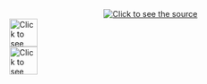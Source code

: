 <div align="center">
 <a class="link" href="https://github.com/Felis-Wampii/.github/blob/main/profile/header.svg">
  <img class="image" src="header.svg" alt="Click to see the source">
 </a>
</div>

<div align="left">
 <a class="link" href="https://thewampuscats.org">
  <img class="image" height="50px" src="website_link.svg" alt="Click to see the source">
 </a>
 <br/>
 <a class="link" href="https://thewampuscats.org">
  <img class="image" height="50px" src="discord.svg" alt="Click to see the source">
 </a>
</div>
